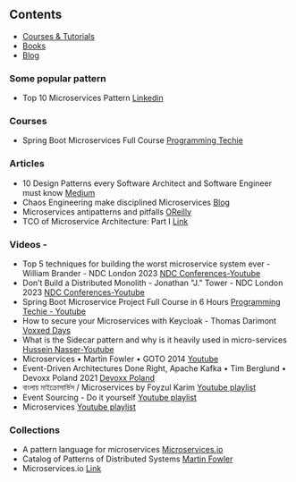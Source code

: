 ## Contents

- [Courses & Tutorials](#courses-$-tutorials)
- [Books](books)
- [Blog](#blog)

### Some popular pattern

- Top 10 Microservices Pattern [Linkedin](https://www.linkedin.com/feed/update/urn:li:activity:7062074241856200705/)

### Courses

- Spring Boot Microservices Full Course [Programming Techie](https://youtube.com/playlist?list=PLSVW22jAG8pBnhAdq9S8BpLnZ0_jVBj0c&si=5T_IjMhRSKHsQinm)

### Articles

- 10 Design Patterns every Software Architect and Software Engineer must know [Medium](https://ravindraelicherla.medium.com/10-design-patterns-every-software-architect-must-know-b33237bc01c2)
- Chaos Engineering make disciplined Microservices [Blog](https://javaonfly.blogspot.com/2021/05/chaos-engineering-make-disciplined.html)
- Microservices antipatterns and pitfalls [OReilly](https://www.oreilly.com/content/microservices-antipatterns-and-pitfalls/)
- TCO of Microservice Architecture: Part I [Link](https://www.linkedin.com/pulse/tco-microservice-architecture-part-i-mohammed-mehedi-hasan/)

### Videos - 
- Top 5 techniques for building the worst microservice system ever - William Brander - NDC London 2023 [NDC Conferences-Youtube](https://youtu.be/88_LUw1Wwe4?si=YgIR6qiqynaOUGef)
- Don’t Build a Distributed Monolith - Jonathan "J." Tower - NDC London 2023 [NDC Conferences-Youtube](https://youtu.be/p2GlRToY5HI?si=5EnCfCxiXeGPIyIT)
- Spring Boot Microservice Project Full Course in 6 Hours [Programming Techie - Youtube](https://youtu.be/mPPhcU7oWDU?si=6uI4BJCb2lWbqHH6)
- How to secure your Microservices with Keycloak - Thomas Darimont [Voxxed Days](https://youtu.be/FyVHNJNriUQ?si=WNkHXdF0A7Uk7URo)
- What is the Sidecar pattern and why is it heavily used in micro-services [Hussein Nasser-Youtube](https://youtu.be/zcJWvhzkPsw?si=xievoNDd3Zx3rMPy)
- Microservices • Martin Fowler • GOTO 2014 [Youtube](https://youtu.be/wgdBVIX9ifA?si=yb06ztilC35rFMfA)
- Event-Driven Architectures Done Right, Apache Kafka • Tim Berglund • Devoxx Poland 2021 [Devoxx Poland](https://youtu.be/A_mstzRGfIE?si=lY-6eR013WOGJeQt)
- বাংলায় মাইক্রোসার্ভিস / Microservices by Foyzul Karim [Youtube playlist](https://youtube.com/playlist?list=PLEYpvDF6qy8YyX2dQX93C88mQ5alaWFXJ&si=VNXEmbQen9LXMa-H)
- Event Sourcing - Do it yourself [Youtube playlist](https://youtube.com/playlist?list=PL-nSd-yeckKh7Ts5EKChek7iXcgyUGDHa&si=SKzjOB5BhnSpmKOI)
- Microservices [Youtube playlist](https://youtube.com/playlist?list=PLEYpvDF6qy8Y2jqShTLjaYnkGU6vYKf4Y&si=uPfSRkkQysstvSMe)

### Collections
- A pattern language for microservices [Microservices.io](https://microservices.io/patterns/)
- Catalog of Patterns of Distributed Systems [Martin Fowler](https://martinfowler.com/articles/patterns-of-distributed-systems/)
- Microservices.io [Link](https://microservices.io/index.html)